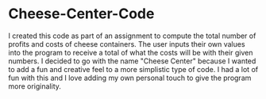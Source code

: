 # Cheese-Center-Code

I created this code as part of an assignment to compute the total number of profits and costs of cheese containers. The user inputs their own values into the program to receive a total of what the costs will be with their given numbers. I decided to go with the name "Cheese Center" because I wanted to add a fun and creative feel to a more simplistic type of code. I had a lot of fun with this and I love adding my own personal touch to give the program more originality. 
